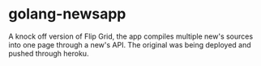 # golang-newsapp
A knock off version of Flip Grid, the app compiles multiple new's sources into one page through a new's API.
The original was being deployed and pushed through heroku.
